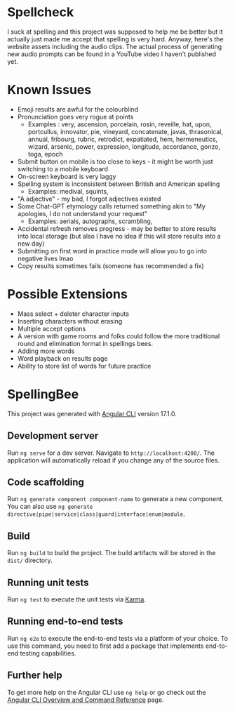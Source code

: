 # Spellcheck

I suck at spelling and this project was supposed to help me be better but it actually just made me accept that spelling is very hard. Anyway, here's the website assets including the audio clips. The actual process of generating new audio prompts can be found in a YouTube video I haven't published yet. 

# Known Issues
* Emoji results are awful for the colourblind
* Pronunciation goes very rogue at points
  * Examples : very, ascension, porcelain, rosin, reveille, hat, upon, portcullus, innovator, pie, vineyard, concatenate, javas, thrasonical, annual, fribourg, rubric, retrodict, expatiated, hem, hermeneutics, wizard, arsenic, power, expression, longitude, accordance, gonzo, toga, epoch
* Submit button on mobile is too close to keys - it might be worth just switching to a mobile keyboard
* On-screen keyboard is very laggy
* Spelling system is inconsistent between British and American spelling
  * Examples: medival, squints,
* "A adjective" - my bad, I forgot adjectives existed
* Some Chat-GPT etymology calls returned something akin to "My apologies, I do not understand your request"
  * Examples: aerials, autographs, scrambling, 
* Accidental refresh removes progress - may be better to store results into local storage (but also I have no idea if this will store results into a new day)
* Submitting on first word in practice mode will allow you to go into negative lives lmao
* Copy results sometimes fails (someone has recommended a fix)

# Possible Extensions

* Mass select + deleter character inputs
* Inserting characters without erasing
* Multiple accept options
* A version with game rooms and folks could follow the more traditional round and elimination format in spellings bees.
* Adding more words
* Word playback on results page
* Ability to store list of words for future practice

# SpellingBee
This project was generated with [Angular CLI](https://github.com/angular/angular-cli) version 17.1.0.

## Development server

Run `ng serve` for a dev server. Navigate to `http://localhost:4200/`. The application will automatically reload if you change any of the source files.

## Code scaffolding

Run `ng generate component component-name` to generate a new component. You can also use `ng generate directive|pipe|service|class|guard|interface|enum|module`.

## Build

Run `ng build` to build the project. The build artifacts will be stored in the `dist/` directory.

## Running unit tests

Run `ng test` to execute the unit tests via [Karma](https://karma-runner.github.io).

## Running end-to-end tests

Run `ng e2e` to execute the end-to-end tests via a platform of your choice. To use this command, you need to first add a package that implements end-to-end testing capabilities.

## Further help

To get more help on the Angular CLI use `ng help` or go check out the [Angular CLI Overview and Command Reference](https://angular.io/cli) page.
